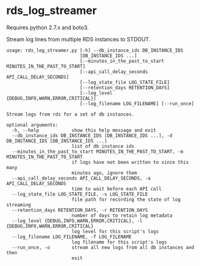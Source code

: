 # rds_log_streamer

Requires python 2.7.x and boto3.


Stream log lines from multiple RDS instances to STDOUT.

    usage: rds_log_streamer.py [-h] --db_instance_ids DB_INSTANCE_IDS
                               [DB_INSTANCE_IDS ...]
                               [--minutes_in_the_past_to_start MINUTES_IN_THE_PAST_TO_START]
                               [--api_call_delay_seconds API_CALL_DELAY_SECONDS]
                               [--log_state_file LOG_STATE_FILE]
                               [--retention_days RETENTION_DAYS]
                               [--log_level {DEBUG,INFO,WARN,ERROR,CRITICAL}]
                               [--log_filename LOG_FILENAME] [--run_once]
    
    Stream logs from rds for a set of db instances.
    
    optional arguments:
      -h, --help            show this help message and exit
      --db_instance_ids DB_INSTANCE_IDS [DB_INSTANCE_IDS ...], -d DB_INSTANCE_IDS [DB_INSTANCE_IDS ...]
                            list of db instance ids
      --minutes_in_the_past_to_start MINUTES_IN_THE_PAST_TO_START, -m MINUTES_IN_THE_PAST_TO_START
                            if logs have not been written to since this many
                            minutes ago, ignore them
      --api_call_delay_seconds API_CALL_DELAY_SECONDS, -a API_CALL_DELAY_SECONDS
                            time to wait before each API call
      --log_state_file LOG_STATE_FILE, -s LOG_STATE_FILE
                            file path for recording the state of log streaming
      --retention_days RETENTION_DAYS, -r RETENTION_DAYS
                            number of days to retain log metadata
      --log_level {DEBUG,INFO,WARN,ERROR,CRITICAL}, -l {DEBUG,INFO,WARN,ERROR,CRITICAL}
                            log level for this script's logs
      --log_filename LOG_FILENAME, -f LOG_FILENAME
                            log filename for this script's logs
      --run_once, -o        stream all new logs from all db instances and then
                            exit

  
